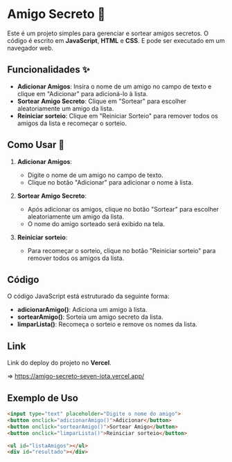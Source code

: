 # Amigo Secreto 🎁

Este é um projeto simples para gerenciar e sortear amigos secretos. O código é escrito em **JavaScript**, **HTML** e **CSS**. E pode ser executado em um navegador web.

## Funcionalidades ✨

- **Adicionar Amigos**: Insira o nome de um amigo no campo de texto e clique em "Adicionar" para adicioná-lo à lista.
- **Sortear Amigo Secreto**: Clique em "Sortear" para escolher aleatoriamente um amigo da lista.
- **Reiniciar sorteio**: Clique em "Reiniciar Sorteio" para remover todos os amigos da lista e recomeçar o sorteio.

## Como Usar 🚀

1. **Adicionar Amigos**:
   - Digite o nome de um amigo no campo de texto.
   - Clique no botão "Adicionar" para adicionar o nome à lista.

2. **Sortear Amigo Secreto**:
   - Após adicionar os amigos, clique no botão "Sortear" para escolher aleatoriamente um amigo da lista.
   - O nome do amigo sorteado será exibido na tela.

3. **Reiniciar sorteio**:
   - Para recomeçar o sorteio, clique no botão "Reiniciar sorteio" para remover todos os amigos da lista.

## Código 

O código JavaScript está estruturado da seguinte forma:

- **adicionarAmigo()**: Adiciona um amigo à lista.
- **sortearAmigo()**: Sorteia um amigo secreto da lista.
- **limparLista()**: Recomeça o sorteio e remove os nomes da lista.

## Link

Link do deploy do projeto no **Vercel**.

=> https://amigo-secreto-seven-iota.vercel.app/

## Exemplo de Uso

```html
<input type="text" placeholder="Digite o nome do amigo">
<button onclick="adicionarAmigo()">Adicionar</button>
<button onclick="sortearAmigo()">Sortear Amigo</button>
<button onclick="limparLista()">Reiniciar sorteio</button>

<ul id="listaAmigos"></ul>
<div id="resultado"></div>